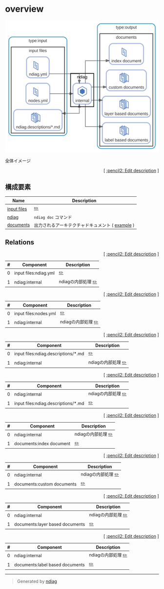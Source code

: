 # overview

![view](view-overview.svg)

全体イメージ


<p align="right">
  [ <a href="../ndiag.descriptions.ja/_view-overview.md">:pencil2: Edit description</a> ]
<p>

## 構成要素

| Name | Description |
| --- | --- |
| [input files](node-input_files.md) | <a href="../ndiag.descriptions.ja/_node-input_files.md">:pencil2:</a> |
| [ndiag](node-ndiag.md) | `ndiag doc` コマンド |
| [documents](node-documents.md) | 出力されるアーキテクチャドキュメント ( [example](/example/output/README.md) ) |

## Relations

<p align="right">
  [ <a href="../ndiag.descriptions.ja/_relation-input_files_ndiag.yml-da3a497.md">:pencil2: Edit description</a> ]
<p>

| # | Component | Description |
| --- | --- | --- |
| 0 | input files:ndiag.yml |  <a href="../ndiag.descriptions.ja/_component-input_files_ndiag.yml.md">:pencil2:</a> |
| 1 | ndiag:internal | ndiagの内部処理 <a href="../ndiag.descriptions.ja/_component-ndiag_internal.md">:pencil2:</a> |


<p align="right">
  [ <a href="../ndiag.descriptions.ja/_relation-input_files_nodes.yml-efaf14b.md">:pencil2: Edit description</a> ]
<p>

| # | Component | Description |
| --- | --- | --- |
| 0 | input files:nodes.yml |  <a href="../ndiag.descriptions.ja/_component-input_files_nodes.yml.md">:pencil2:</a> |
| 1 | ndiag:internal | ndiagの内部処理 <a href="../ndiag.descriptions.ja/_component-ndiag_internal.md">:pencil2:</a> |


<p align="right">
  [ <a href="../ndiag.descriptions.ja/_relation-input_files_ndiag.descriptions__.md-1cdb9dd.md">:pencil2: Edit description</a> ]
<p>

| # | Component | Description |
| --- | --- | --- |
| 0 | input files:ndiag.descriptions/*.md |  <a href="../ndiag.descriptions.ja/_component-input_files_ndiag.descriptions__.md.md">:pencil2:</a> |
| 1 | ndiag:internal | ndiagの内部処理 <a href="../ndiag.descriptions.ja/_component-ndiag_internal.md">:pencil2:</a> |


<p align="right">
  [ <a href="../ndiag.descriptions.ja/_relation-ndiag_internal-5df3e05.md">:pencil2: Edit description</a> ]
<p>

| # | Component | Description |
| --- | --- | --- |
| 0 | ndiag:internal | ndiagの内部処理 <a href="../ndiag.descriptions.ja/_component-ndiag_internal.md">:pencil2:</a> |
| 1 | input files:ndiag.descriptions/*.md |  <a href="../ndiag.descriptions.ja/_component-input_files_ndiag.descriptions__.md.md">:pencil2:</a> |


<p align="right">
  [ <a href="../ndiag.descriptions.ja/_relation-ndiag_internal-ee6a0d2.md">:pencil2: Edit description</a> ]
<p>

| # | Component | Description |
| --- | --- | --- |
| 0 | ndiag:internal | ndiagの内部処理 <a href="../ndiag.descriptions.ja/_component-ndiag_internal.md">:pencil2:</a> |
| 1 | documents:index document |  <a href="../ndiag.descriptions.ja/_component-documents_index_document.md">:pencil2:</a> |


<p align="right">
  [ <a href="../ndiag.descriptions.ja/_relation-ndiag_internal-8143d95.md">:pencil2: Edit description</a> ]
<p>

| # | Component | Description |
| --- | --- | --- |
| 0 | ndiag:internal | ndiagの内部処理 <a href="../ndiag.descriptions.ja/_component-ndiag_internal.md">:pencil2:</a> |
| 1 | documents:custom documents |  <a href="../ndiag.descriptions.ja/_component-documents_custom_documents.md">:pencil2:</a> |


<p align="right">
  [ <a href="../ndiag.descriptions.ja/_relation-ndiag_internal-eece4dd.md">:pencil2: Edit description</a> ]
<p>

| # | Component | Description |
| --- | --- | --- |
| 0 | ndiag:internal | ndiagの内部処理 <a href="../ndiag.descriptions.ja/_component-ndiag_internal.md">:pencil2:</a> |
| 1 | documents:layer based documents |  <a href="../ndiag.descriptions.ja/_component-documents_layer_based_documents.md">:pencil2:</a> |


<p align="right">
  [ <a href="../ndiag.descriptions.ja/_relation-ndiag_internal-9d28271.md">:pencil2: Edit description</a> ]
<p>

| # | Component | Description |
| --- | --- | --- |
| 0 | ndiag:internal | ndiagの内部処理 <a href="../ndiag.descriptions.ja/_component-ndiag_internal.md">:pencil2:</a> |
| 1 | documents:label based documents |  <a href="../ndiag.descriptions.ja/_component-documents_label_based_documents.md">:pencil2:</a> |

---

> Generated by [ndiag](https://github.com/k1LoW/ndiag)
